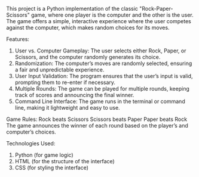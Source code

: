 This project is a Python implementation of the classic "Rock-Paper-Scissors" game, where one player is the computer and the other is the user. The game offers a simple, interactive experience where the user competes against the computer, which makes random choices for its moves.

Features:
1. User vs. Computer Gameplay: The user selects either Rock, Paper, or Scissors, and the computer randomly generates its choice.
2. Randomization: The computer’s moves are randomly selected, ensuring a fair and unpredictable experience.
3. User Input Validation: The program ensures that the user’s input is valid, prompting them to re-enter if necessary.
4. Multiple Rounds: The game can be played for multiple rounds, keeping track of scores and announcing the final winner.
5. Command Line Interface: The game runs in the terminal or command line, making it lightweight and easy to use.

Game Rules:
Rock beats Scissors
Scissors beats Paper
Paper beats Rock
The game announces the winner of each round based on the player’s and computer’s choices.

Technologies Used:
1. Python (for game logic)
2. HTML (for the structure of the interface)
3. CSS (for styling the interface)


